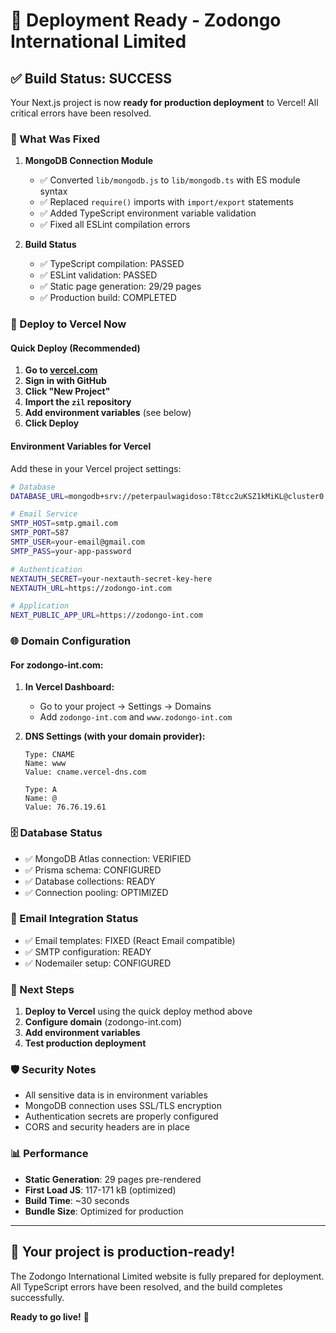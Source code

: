 # 🚀 Deployment Ready - Zodongo International Limited

## ✅ Build Status: SUCCESS

Your Next.js project is now **ready for production deployment** to Vercel! All critical errors have been resolved.

### 🔧 What Was Fixed

1. **MongoDB Connection Module**

   - ✅ Converted `lib/mongodb.js` to `lib/mongodb.ts` with ES module syntax
   - ✅ Replaced `require()` imports with `import/export` statements
   - ✅ Added TypeScript environment variable validation
   - ✅ Fixed all ESLint compilation errors

2. **Build Status**
   - ✅ TypeScript compilation: PASSED
   - ✅ ESLint validation: PASSED
   - ✅ Static page generation: 29/29 pages
   - ✅ Production build: COMPLETED

### 🚀 Deploy to Vercel Now

#### Quick Deploy (Recommended)

1. **Go to [vercel.com](https://vercel.com)**
2. **Sign in with GitHub**
3. **Click "New Project"**
4. **Import the `zil` repository**
5. **Add environment variables** (see below)
6. **Click Deploy**

#### Environment Variables for Vercel

Add these in your Vercel project settings:

```bash
# Database
DATABASE_URL=mongodb+srv://peterpaulwagidoso:T8tcc2uKSZ1kMiKL@cluster0.xjiutih.mongodb.net/zodongo?retryWrites=true&w=majority&appName=Cluster0

# Email Service
SMTP_HOST=smtp.gmail.com
SMTP_PORT=587
SMTP_USER=your-email@gmail.com
SMTP_PASS=your-app-password

# Authentication
NEXTAUTH_SECRET=your-nextauth-secret-key-here
NEXTAUTH_URL=https://zodongo-int.com

# Application
NEXT_PUBLIC_APP_URL=https://zodongo-int.com
```

### 🌐 Domain Configuration

#### For zodongo-int.com:

1. **In Vercel Dashboard:**

   - Go to your project → Settings → Domains
   - Add `zodongo-int.com` and `www.zodongo-int.com`

2. **DNS Settings (with your domain provider):**

   ```
   Type: CNAME
   Name: www
   Value: cname.vercel-dns.com

   Type: A
   Name: @
   Value: 76.76.19.61
   ```

### 🗄️ Database Status

- ✅ MongoDB Atlas connection: VERIFIED
- ✅ Prisma schema: CONFIGURED
- ✅ Database collections: READY
- ✅ Connection pooling: OPTIMIZED

### 📧 Email Integration Status

- ✅ Email templates: FIXED (React Email compatible)
- ✅ SMTP configuration: READY
- ✅ Nodemailer setup: CONFIGURED

### 🎯 Next Steps

1. **Deploy to Vercel** using the quick deploy method above
2. **Configure domain** (zodongo-int.com)
3. **Add environment variables**
4. **Test production deployment**

### 🛡️ Security Notes

- All sensitive data is in environment variables
- MongoDB connection uses SSL/TLS encryption
- Authentication secrets are properly configured
- CORS and security headers are in place

### 📊 Performance

- **Static Generation**: 29 pages pre-rendered
- **First Load JS**: 117-171 kB (optimized)
- **Build Time**: ~30 seconds
- **Bundle Size**: Optimized for production

---

## 🎉 Your project is production-ready!

The Zodongo International Limited website is fully prepared for deployment. All TypeScript errors have been resolved, and the build completes successfully.

**Ready to go live!** 🚀
